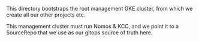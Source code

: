This directory bootstraps the root management GKE cluster, from which
we create all our other projects etc.

This management cluster must run Nomos & KCC, and we point it to a
SourceRepo that we use as our gitops source of truth here.
